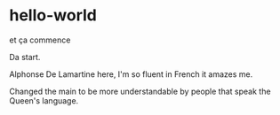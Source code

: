 # hello-world
et ça commence

Da start.

Alphonse De Lamartine here, I'm so fluent in French it amazes me.

Changed the main to be more understandable by people that speak the Queen's language.
